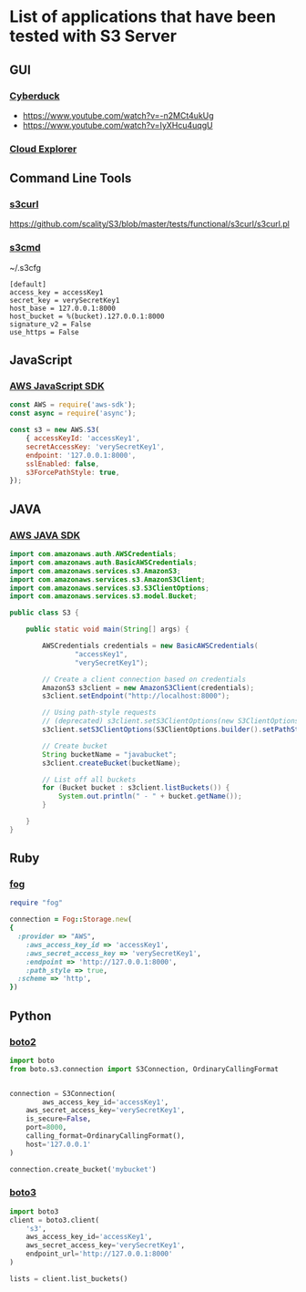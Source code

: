 # List of applications that have been tested with S3 Server

## GUI

### [Cyberduck](https://cyberduck.io/?l=en)

- https://www.youtube.com/watch?v=-n2MCt4ukUg
- https://www.youtube.com/watch?v=IyXHcu4uqgU

### [Cloud Explorer](https://www.linux-toys.com/?p=945)

## Command Line Tools

### [s3curl](https://github.com/rtdp/s3curl)

https://github.com/scality/S3/blob/master/tests/functional/s3curl/s3curl.pl


### [s3cmd](http://s3tools.org/s3cmd)

~/.s3cfg
```
[default]
access_key = accessKey1
secret_key = verySecretKey1
host_base = 127.0.0.1:8000
host_bucket = %(bucket).127.0.0.1:8000
signature_v2 = False
use_https = False
```

## JavaScript

### [AWS JavaScript SDK](http://docs.aws.amazon.com/AWSJavaScriptSDK/latest/AWS/S3.html)

```javascript
const AWS = require('aws-sdk');
const async = require('async');

const s3 = new AWS.S3(
	{ accessKeyId: 'accessKey1',
	secretAccessKey: 'verySecretKey1',
	endpoint: '127.0.0.1:8000',
	sslEnabled: false,
	s3ForcePathStyle: true,
});
```

## JAVA

### [AWS JAVA SDK](http://docs.aws.amazon.com/AWSJavaSDK/latest/javadoc/com/amazonaws/services/s3/AmazonS3Client.html)

```java
import com.amazonaws.auth.AWSCredentials;
import com.amazonaws.auth.BasicAWSCredentials;
import com.amazonaws.services.s3.AmazonS3;
import com.amazonaws.services.s3.AmazonS3Client;
import com.amazonaws.services.s3.S3ClientOptions;
import com.amazonaws.services.s3.model.Bucket;

public class S3 {

	public static void main(String[] args) {

		AWSCredentials credentials = new BasicAWSCredentials(
				"accessKey1",
				"verySecretKey1");

		// Create a client connection based on credentials
		AmazonS3 s3client = new AmazonS3Client(credentials);
		s3client.setEndpoint("http://localhost:8000");

		// Using path-style requests
		// (deprecated) s3client.setS3ClientOptions(new S3ClientOptions().withPathStyleAccess(true));
		s3client.setS3ClientOptions(S3ClientOptions.builder().setPathStyleAccess(true).build());

		// Create bucket
		String bucketName = "javabucket";
		s3client.createBucket(bucketName);

		// List off all buckets
		for (Bucket bucket : s3client.listBuckets()) {
			System.out.println(" - " + bucket.getName());
		}

	}
}
```

## Ruby

### [fog](http://fog.io/storage/)

```ruby
require "fog"

connection = Fog::Storage.new(
{
  :provider => "AWS",
	:aws_access_key_id => 'accessKey1',
	:aws_secret_access_key => 'verySecretKey1',
	:endpoint => 'http://127.0.0.1:8000',
	:path_style => true,
  :scheme => 'http',
})
```

## Python

### [boto2](http://boto.cloudhackers.com/en/latest/ref/s3.html)

```python
import boto
from boto.s3.connection import S3Connection, OrdinaryCallingFormat


connection = S3Connection(
		aws_access_key_id='accessKey1',
   	aws_secret_access_key='verySecretKey1',
   	is_secure=False,
   	port=8000,
   	calling_format=OrdinaryCallingFormat(),
   	host='127.0.0.1'
)

connection.create_bucket('mybucket')
```

### [boto3](http://boto3.readthedocs.io/en/latest/index.html)

``` python
import boto3
client = boto3.client(
    's3',
    aws_access_key_id='accessKey1',
    aws_secret_access_key='verySecretKey1',
    endpoint_url='http://127.0.0.1:8000'
)

lists = client.list_buckets()
```
